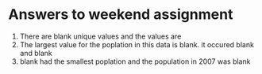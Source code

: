 # Answers to weekend assignment
1. There are blank unique values and the values are
2. The largest value for the poplation in this data is blank. it occured blank and blank
3. blank had the smallest poplation and the population in 2007 was blank
  
